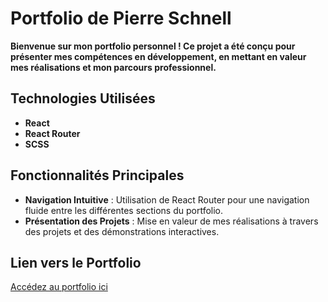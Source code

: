# **Portfolio de Pierre Schnell**

**Bienvenue sur mon portfolio personnel ! Ce projet a été conçu pour présenter mes compétences en développement, en mettant en valeur mes réalisations et mon parcours professionnel.**

## **Technologies Utilisées**

-  **React**
-  **React Router**
-  **SCSS**

## **Fonctionnalités Principales**

-  **Navigation Intuitive** : Utilisation de React Router pour une navigation fluide entre les différentes sections du portfolio.
-  **Présentation des Projets** : Mise en valeur de mes réalisations à travers des projets et des démonstrations interactives.

## **Lien vers le Portfolio**

[Accédez au portfolio ici](https://portfolio-schnell.netlify.app/)
